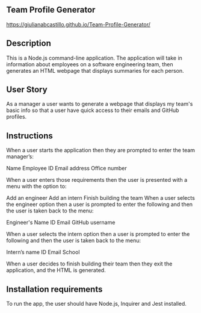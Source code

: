 ## Team Profile Generator
https://giulianabcastillo.github.io/Team-Profile-Generator/

## Description
This is a Node.js command-line application. The application will take in information about employees on a software engineering team, then generates an HTML webpage that displays summaries for each person.

## User Story
As a manager a user wants to generate a webpage that displays my team's basic info so that a user have quick access to their emails and GitHub profiles.

## Instructions
When a user starts the application then they are prompted to enter the team manager’s:

Name
Employee ID
Email address
Office number

When a user enters those requirements then the user is presented with a menu with the option to:

Add an engineer
Add an intern
Finish building the team
When a user selects the engineer option then a user is prompted to enter the following and then the user is taken back to the menu:

Engineer's Name
ID
Email
GitHub username

When a user selects the intern option then a user is prompted to enter the following and then the user is taken back to the menu:

Intern’s name
ID
Email
School

When a user decides to finish building their team then they exit the application, and the HTML is generated.

## Installation requirements
To run the app, the user should have Node.js, Inquirer and Jest installed.